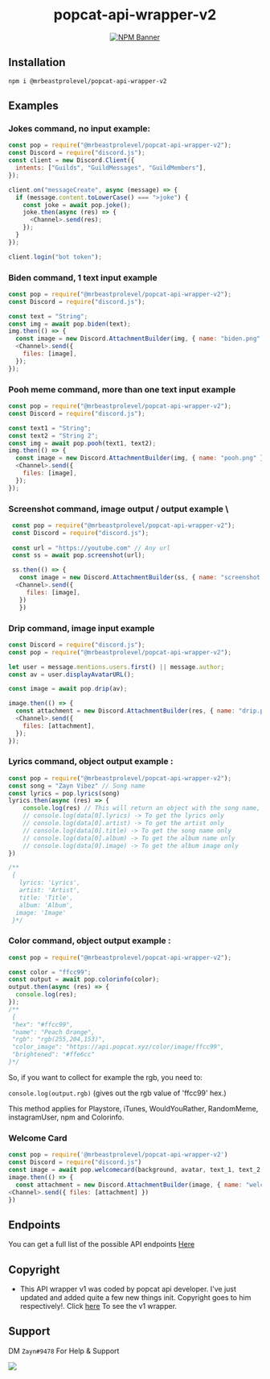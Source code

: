 <div align="center">
  <h1>popcat-api-wrapper-v2</h1>
  <p>
    <a href="https://www.npmjs.com/package/popcat-api-wrapper-v2r"><img src="https://nodei.co/npm/popcat-api-wrapper-v2.png?downloads=true&stars=true" alt="NPM Banner"></a>
  </p>
</div>

## Installation

```
npm i @mrbeastprolevel/popcat-api-wrapper-v2
```

## Examples

### Jokes command, no input example:

```js
const pop = require("@mrbeastprolevel/popcat-api-wrapper-v2");
const Discord = require("discord.js");
const client = new Discord.Client({
  intents: ["Guilds", "GuildMessages", "GuildMembers"],
});

client.on("messageCreate", async (message) => {
  if (message.content.toLowerCase() === ">joke") {
    const joke = await pop.joke();
    joke.then(async (res) => {
      <Channel>.send(res);
    });
  }
});

client.login("bot token");
```

### Biden command, 1 text input example

```js
const pop = require("@mrbeastprolevel/popcat-api-wrapper-v2");
const Discord = require("discord.js");

const text = "String";
const img = await pop.biden(text);
img.then(() => {
  const image = new Discord.AttachmentBuilder(img, { name: "biden.png" });
  <Channel>.send({
    files: [image],
  });
});
```

### Pooh meme command, more than one text input example

```js
const pop = require("@mrbeastprolevel/popcat-api-wrapper-v2");
const Discord = require("discord.js");

const text1 = "String";
const text2 = "String 2";
const img = await pop.pooh(text1, text2);
img.then(() => {
  const image = new Discord.AttachmentBuilder(img, { name: "pooh.png" });
  <Channel>.send({
    files: [image],
  });
});
```
### Screenshot command, image output / output example \

```js
 const pop = require("@mrbeastprolevel/popcat-api-wrapper-v2");
 const Discord = require("discord.js");
 
 const url = "https://youtube.com" // Any url
 const ss = await pop.screenshot(url);

 ss.then(() => {
   const image = new Discord.AttachmentBuilder(ss, { name: "screenshot.png" });
  <Channel>.send({
     files: [image],
   })
   })
```
### Drip command, image input example

```js
const Discord = require("discord.js");
const pop = require("@mrbeastprolevel/popcat-api-wrapper-v2");

let user = message.mentions.users.first() || message.author;
const av = user.displayAvatarURL();

const image = await pop.drip(av);

image.then(() => {
  const attachment = new Discord.AttachmentBuilder(res, { name: "drip.png" });
  <Channel>.send({
    files: [attachment],
  });
});
```

### Lyrics command, object output example :
```js
const pop = require("@mrbeastprolevel/popcat-api-wrapper-v2");
const song = "Zayn Vibez" // Song name
const lyrics = pop.lyrics(song)
lyrics.then(async (res) => {
    console.log(res) // This will return an object with the song name, artist, and lyrics etc.
    // console.log(data[0].lyrics) -> To get the lyrics only
    // console.log(data[0].artist) -> To get the artist only
    // console.log(data[0].title) -> To get the song name only
    // console.log(data[0].album) -> To get the album name only 
    // console.log(data[0].image) -> To get the album image only
})

/**
 {
   lyrics: 'Lyrics',
   artist: 'Artist',
   title: 'Title',
   album: 'Album',
  image: 'Image'
 }*/
```
### Color command, object output example :

```js
const pop = require("@mrbeastprolevel/popcat-api-wrapper-v2");

const color = "ffcc99";
const output = await pop.colorinfo(color);
output.then(async (res) => {
  console.log(res);
});
/**
 {
 "hex": "#ffcc99",
 "name": "Peach Orange",
 "rgb": "rgb(255,204,153)",
 "color_image": "https://api.popcat.xyz/color/image/ffcc99",
 "brightened": "#ffe6cc"
}*/
```

So, if you want to collect for example the rgb, you need to:

`console.log(output.rgb)` (gives out the rgb value of 'ffcc99' hex.)

This method applies for Playstore, iTunes, WouldYouRather, RandomMeme, instagramUser, npm and Colorinfo.

### Welcome Card

```js
const pop = require('@mrbeastprolevel/popcat-api-wrapper-v2')
const Discord = require("discord.js")
const image = await pop.welcomecard(background, avatar, text_1, text_2, text_3)
image.then(() => {
  const attachment = new Discord.AttachmentBuilder(image, { name: "welcomecard.png" })
<Channel>.send({ files: [attachment] })
})
```

## Endpoints

You can get a full list of the possible API endpoints [Here](https://api.popcat.xyz/)

## Copyright

- This API wrapper v1 was coded by popcat api developer. I've just updated and added quite a few new things init. Copyright goes to him respectively!. Click [here](https://github.com/CoderPopCat/pop-cat-wrapper) To see the v1 wrapper.

## Support

DM `Zayn#9478` For Help & Support

![](https://discord.c99.nl/widget/theme-1/767627938433597450.png)  
